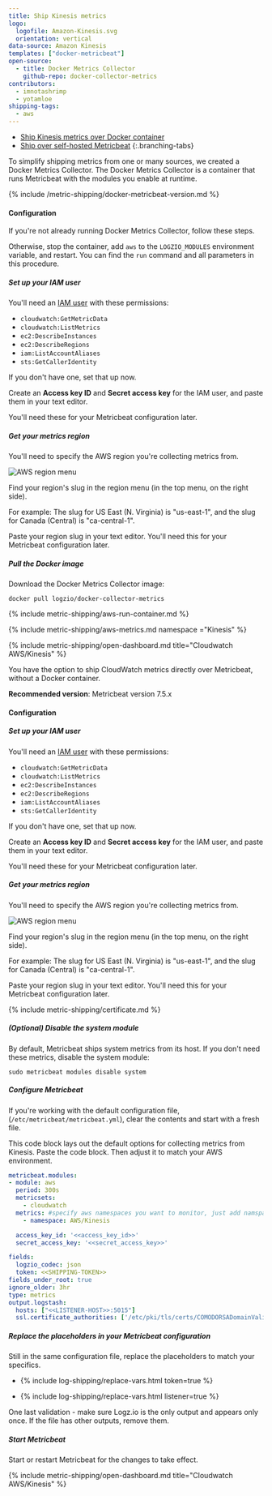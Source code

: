 ```yaml
---
title: Ship Kinesis metrics
logo:
  logofile: Amazon-Kinesis.svg
  orientation: vertical
data-source: Amazon Kinesis
templates: ["docker-metricbeat"]
open-source:
  - title: Docker Metrics Collector
    github-repo: docker-collector-metrics
contributors:
  - imnotashrimp
  - yotamloe
shipping-tags:
  - aws
---
```


<!-- tabContainer:start -->
<div class="branching-container">

* [Ship Kinesis metrics over Docker container](#Kinesis-docker)
* [Ship over self-hosted Metricbeat](#Kinesis-vanilla)
{:.branching-tabs}


<!-- tab:start -->
<div id="Kinesis-docker">

To simplify shipping metrics from one or many sources,
we created a Docker Metrics Collector. The
Docker Metrics Collector is a container
that runs Metricbeat with the modules you enable at runtime.

{% include /metric-shipping/docker-metricbeat-version.md %}

#### Configuration

If you're not already running Docker Metrics Collector,
follow these steps.

Otherwise, stop the container, add
`aws`
to the `LOGZIO_MODULES` environment variable, and restart.
You can find the `run` command and all parameters
in this procedure.

<div class="tasklist">

##### Set up your IAM user

You'll need an [IAM user](https://console.aws.amazon.com/iam/home)
with these permissions:

* `cloudwatch:GetMetricData`
* `cloudwatch:ListMetrics`
* `ec2:DescribeInstances`
* `ec2:DescribeRegions`
* `iam:ListAccountAliases`
* `sts:GetCallerIdentity`

If you don't have one, set that up now.

Create an **Access key ID** and **Secret access key** for the IAM user,
and paste them in your text editor.

You'll need these for your Metricbeat configuration later.

##### Get your metrics region

You'll need to specify the AWS region you're collecting metrics from.

![AWS region menu](https://dytvr9ot2sszz.cloudfront.net/logz-docs/aws/region-menu.png)

Find your region's slug in the region menu
(in the top menu, on the right side).

For example:
The slug for US East (N. Virginia)
is "us-east-1",
and the slug for Canada (Central) is "ca-central-1".

Paste your region slug in your text editor.
You'll need this for your Metricbeat configuration later.

##### Pull the Docker image

Download the Docker Metrics Collector image:

```shell
docker pull logzio/docker-collector-metrics
```



{% include metric-shipping/aws-run-container.md %}

{% include metric-shipping/aws-metrics.md namespace ="Kinesis" %}

{% include metric-shipping/open-dashboard.md title="Cloudwatch AWS/Kinesis" %}

</div>
</div>
<!-- tab:end -->

<!-- tab:start -->
<div id="Kinesis-vanilla">

You have the option to ship CloudWatch metrics directly over Metricbeat, without a Docker container.

**Recommended version**: Metricbeat version 7.5.x

#### Configuration

<div class="tasklist">

##### Set up your IAM user

You'll need an [IAM user](https://console.aws.amazon.com/iam/home)
with these permissions:

* `cloudwatch:GetMetricData`
* `cloudwatch:ListMetrics`
* `ec2:DescribeInstances`
* `ec2:DescribeRegions`
* `iam:ListAccountAliases`
* `sts:GetCallerIdentity`

If you don't have one, set that up now.

Create an **Access key ID** and **Secret access key** for the IAM user,
and paste them in your text editor.

You'll need these for your Metricbeat configuration later.

##### Get your metrics region

You'll need to specify the AWS region you're collecting metrics from.

![AWS region menu](https://dytvr9ot2sszz.cloudfront.net/logz-docs/aws/region-menu.png)

Find your region's slug in the region menu
(in the top menu, on the right side).

For example:
The slug for US East (N. Virginia)
is "us-east-1",
and the slug for Canada (Central) is "ca-central-1".

Paste your region slug in your text editor.
You'll need this for your Metricbeat configuration later.

{% include metric-shipping/certificate.md %}

##### _(Optional)_ Disable the system module

By default, Metricbeat ships system metrics from its host.
If you don't need these metrics,
disable the system module:

```shell
sudo metricbeat modules disable system
```

##### Configure Metricbeat

If you're working with the default configuration file,
(`/etc/metricbeat/metricbeat.yml`), clear the contents and start with a fresh file.

This code block lays out the default options
for collecting metrics from Kinesis.
Paste the code block.
Then adjust it to match your AWS environment.

```yml
metricbeat.modules:
- module: aws
  period: 300s
  metricsets:
    - cloudwatch
  metrics: #specify aws namespaces you want to monitor, just add namspaces from AWS list
    - namespace: AWS/Kinesis

  access_key_id: '<<access_key_id>>'
  secret_access_key: '<<secret_access_key>>'

fields:
  logzio_codec: json
  token: <<SHIPPING-TOKEN>>
fields_under_root: true
ignore_older: 3hr
type: metrics
output.logstash:
  hosts: ["<<LISTENER-HOST>>:5015"]
  ssl.certificate_authorities: ['/etc/pki/tls/certs/COMODORSADomainValidationSecureServerCA.crt']
```

##### Replace the placeholders in your Metricbeat configuration

Still in the same configuration file, replace the placeholders to match your specifics.

* {% include log-shipping/replace-vars.html token=true %}

* {% include log-shipping/replace-vars.html listener=true %}


One last validation - make sure Logz.io is the only output and appears only once.
If the file has other outputs, remove them.


##### Start Metricbeat

Start or restart Metricbeat for the changes to take effect.


{% include metric-shipping/open-dashboard.md title="Cloudwatch AWS/Kinesis" %}

</div>
<!-- tab:end -->


</div>